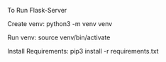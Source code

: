 To Run Flask-Server


Create venv: python3 -m venv venv

Run venv: source venv/bin/activate

Install Requirements: pip3 install -r requirements.txt
